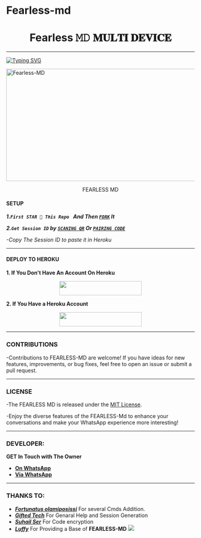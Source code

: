 # Fearless-md<h1 align="center"> Fearless 𝙼𝙳 𝐌𝐔𝐋𝐓𝐈 𝐃𝐄𝐕𝐈𝐂𝐄  </h1>
<p align="center"> 
  
***
  
<a href="https://git.io/typing-svg"><img src="https://readme-typing-svg.demolab.com?font=Black+Ops+One&size=50&pause=1000&color=1BAFBAFF&center=true&width=910&height=100&lines=THANKS FOR CHOOSING FEARLESS;MULTI+DEVICE+WHATSAPP+BOT;CREATED+BY+FEARLESS+BOY;RELEASED+1.4.2024" alt="Typing SVG" /></a>
  </p>
    <img alt="Fearless-MD" width="700" height="300" src="https://telegra.ph/file/f17d47cb3b8b05d019a0c.jpg">
<p align="center">
<p align="center"> FEARLESS MD

#### SETUP 

***1.`First STAR 🌟 This Repo ` And Then [`FORK`](https://github.com/Whatappl/Fearless-md) It***

***2.`Get Session ID` by [`SCANING QR`](https://flash-md-qr-15fb04fdd132.herokuapp.com/) Or [`PAIRING CODE`](https://fearless-md.vercel.app/cdg1::fj7d9-1717274673064-8dbc15c40990)***

*-Copy The Session ID to paste it in Heroku*

***

#### DEPLOY TO HEROKU 
**1. If You Don't Have An Account On Heroku**
    <br>
<p align="center"><a href="https://signup.heroku.com">
 <img src="https://img.shields.io/badge/Create%20Account%20Now-blue?style=for-the-badge&logo=heroku" width="220" height="38.45"/></a></p>

**2. If You Have a Heroku Account**
    <br>
<p align="center"><a href="https://fearless-md.vercel.app"> <img src="https://img.shields.io/badge/DEPLOY%20NOW-blue?style=for-the-badge&logo=heroku" width="220" height="38.45"/></a></p>

***


### CONTRIBUTIONS 
-Contributions to FEARLESS-MD are welcome! If you have ideas for new features, improvements, or bug fixes, feel free to open an issue or submit a pull request.

***

### LICENSE 
-The FEARLESS MD is released under the [MIT License](https://opensource.org/licenses/MIT).

-Enjoy the diverse features of the FEARLESS-Md  to enhance your conversations and make your WhatsApp experience more interesting!

***
### DEVELOPER:
**GET In Touch with The Owner**
- [**On WhatsApp**](https://wa.me/2348075952205)
- [**Via WhatsApp**](https://wa.me/2349137895820)

***

### THANKS TO:
- [***Fortunatus olamiposissi***](https://github.com/Olamiposissi/Fearless-md) For several Cmds Addition.
- [***Gifted Tech***](https://github.com/giftedtechnexus) For Genaral Help and Session Generation
- [***Suhail Ser***](https://github.com/SuhailTechInfo) For Code encryption 
- [***Luffy***](https://github.com/Luffy2ndAccount) For Providing a Base of **FEARLESS-MD**
<a
href="https://app.koyeb.com/apps/deploy?type=git&repository=https://github.com/Olamiposissi/Fearless-md&branch=main&env[SESSION_ID]&env[OWNER_NUMBER]=2348075952205&env[MONGODB_URI]&&env[OWNER_NAME]=fearless&env[KOYEB_API]&env[PREFIX]=.&env[WAPRESENCE]&env[AUTO_READ_STATUS]=true&env[DISABLE_PM]=false&env[PACK_AUTHER]=whatsapp+bot&env[PACK_NAME]=Fearless ᴛᴇᴄʜ&env[STYLE]=0&env[MODE]=private&env[READ_MESSAGE]=false&env[THEME]=https://telegra.ph/file/f17d47cb3b8b05d019a0c.jpg&env[WARN_COUNT]=3&env[BLOCK_JID]=null&env[TIME_ZONE]=Africa/Dodoma&name=Fearless-tech&env[KOYEB_NAME]=Venocyber-md&env[SUDO]=null&env[THUMB_IMAGE]=https://telegra.ph/file/ecb1a11c450276bf7d396.jpg"><img src="https://img.shields.io/badge/koyeb-033604?style=for-the-badge&logo=koyeb&logoColor=white">
